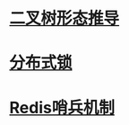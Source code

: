 # [二叉树形态推导](https://coinshine.github.io/二叉树形态推导)
# [分布式锁](https://coinshine.github.io/分布式锁)
# [Redis哨兵机制](https://coinshine.github.io/Redis哨兵机制)

